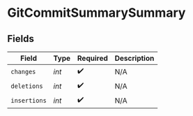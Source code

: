 # GitCommitSummarySummary


## Fields

| Field              | Type               | Required           | Description        |
| ------------------ | ------------------ | ------------------ | ------------------ |
| `changes`          | *int*              | :heavy_check_mark: | N/A                |
| `deletions`        | *int*              | :heavy_check_mark: | N/A                |
| `insertions`       | *int*              | :heavy_check_mark: | N/A                |